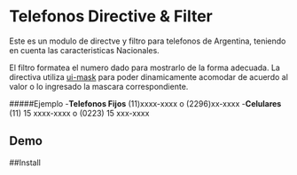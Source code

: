 # Telefonos Directive & Filter
 
Este es un modulo de directve y filtro para telefonos de Argentina, teniendo en cuenta las caracteristicas Nacionales.

El filtro formatea el numero dado para mostrarlo de la forma adecuada.
La directiva utiliza [ui-mask](https://github.com/angular-ui/ui-mask) para poder dinamicamente acomodar de acuerdo al valor o lo ingresado la mascara correspondiente. 

#####Ejemplo 
-**Telefonos Fijos** (11)xxxx-xxxx o (2296)xx-xxxx 
-**Celulares** (11) 15 xxxx-xxxx o (0223) 15 xxx-xxxx

## Demo
##Install

